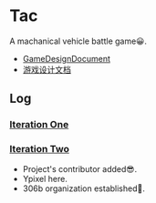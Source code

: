 ﻿# Tac
A machanical vehicle battle game:grinning:.
- [GameDesignDocument](https://github.com/Trevor802/Tac/blob/master/GameDesignDocument.md)
- [游戏设计文档](https://github.com/Trevor802/Tac/blob/master/游戏设计文档.md)

## Log
### [Iteration One](https://github.com/Trevor802/Tac/blob/master/Iterations/IterationOne.md)

### [Iteration Two](https://github.com/Trevor802/Tac/blob/master/Iterations/IterationTwo.md)
- Project's contributor added:sunglasses:.
- Ypixel here.
- 306b organization established:office:.
